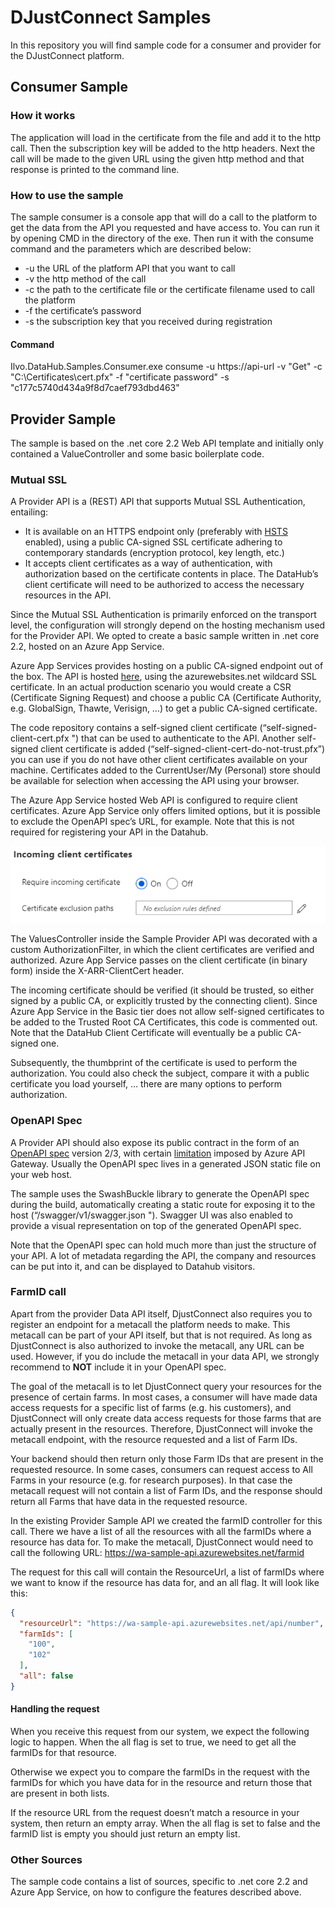 # DJustConnect Samples
In this repository you will find sample code for a consumer and provider for the DJustConnect platform.

## Consumer Sample

### How it works
The application will load in the certificate from the file and add it to the http call. Then the subscription key will be added to the http headers. 
Next the call will be made to the given URL using the given http method and that response is printed to the command line.

### How to use the sample
The sample consumer is a console app that will do a call to the platform to get the data from the API you requested and have access to.
You can run it by opening CMD in the directory of the exe. Then run it with the consume command and the parameters which are described below:

* -u the URL of the platform API that you want to call
* -v the http method of the call
* -c the path to the certificate file or the certificate filename used to call the platform
* -f the certificate’s password
* -s the subscription key that you received during registration

#### Command
Ilvo.DataHub.Samples.Consumer.exe consume
-u https://api-url
-v "Get"
-c "C:\Certificates\cert.pfx"
-f "certificate password"
-s "c177c5740d434a9f8d7caef793dbd463"

## Provider Sample
The sample is based on the .net core 2.2 Web API template and initially only contained a ValueController and some basic boilerplate code.

### Mutual SSL
A Provider API is a (REST) API that supports Mutual SSL Authentication, entailing:

* It is available on an HTTPS endpoint only (preferably with [HSTS](https://en.wikipedia.org/wiki/HTTP_Strict_Transport_Security) enabled), using a public CA-signed SSL certificate adhering to contemporary standards (encryption protocol, key length, etc.)
* It accepts client certificates as a way of authentication, with authorization based on the certificate contents in place. The DataHub’s client certificate will need to be authorized to access the necessary resources in the API.

Since the Mutual SSL Authentication is primarily enforced on the transport level, the configuration will strongly depend on the hosting mechanism used for the Provider API.
We opted to create a basic sample written in .net core 2.2, hosted on an Azure App Service.

Azure App Services provides hosting on a public CA-signed endpoint out of the box. The API is hosted [here](https://wa-sample-api.azurewebsites.net), using the azurewebsites.net wildcard SSL certificate.
In an actual production scenario you would create a CSR (Certificate Signing Request)
and choose a public CA (Certificate Authority, e.g. GlobalSign, Thawte, Verisign, …) to get a public CA-signed certificate.

The code repository contains a self-signed client certificate (“self-signed-client-cert.pfx ") that can be used to authenticate to the API.
Another self-signed client certificate is added (“self-signed-client-cert-do-not-trust.pfx”) you can use if you do not have other client certificates available on your machine.
Certificates added to the CurrentUser/My (Personal) store should be available for selection when accessing the API using your browser.

The Azure App Service hosted Web API is configured to require client certificates. Azure App Service only offers limited options, but it is possible to exclude the OpenAPI spec’s URL, for example. Note that this is not required for registering your API in the Datahub.

![alt text](https://github.com/DJustConnect/samples/blob/master/Appservice.png "Azure App service setting")

The ValuesController inside the Sample Provider API was decorated with a custom AuthorizationFilter, in which the client certificates are verified and authorized.
Azure App Service passes on the client certificate (in binary form) inside the X-ARR-ClientCert header.

The incoming certificate should be verified (it should be trusted, so either signed by a public CA, or explicitly trusted by the connecting client). Since Azure App Service in the Basic tier does not allow self-signed certificates to be added to the Trusted Root CA Certificates, this code is commented out.
Note that the DataHub Client Certificate will eventually be a public CA-signed one.

Subsequently, the thumbprint of the certificate is used to perform the authorization. You could also check the subject, compare it with a public certificate you load yourself, … there are many options to perform authorization.

### OpenAPI Spec
A Provider API should also expose its public contract in the form of an [OpenAPI spec](https://swagger.io/specification) version 2/3, with certain [limitation](https://docs.microsoft.com/en-us/azure/api-management/api-management-api-import-restrictions#a-nameopen-api-aopenapiswagger) imposed by Azure API Gateway.
Usually the OpenAPI spec lives in a generated JSON static file on your web host.

The sample uses the SwashBuckle library to generate the OpenAPI spec during the build, automatically creating a static route for exposing it to the host (“/swagger/v1/swagger.json ").
Swagger UI was also enabled to provide a visual representation on top of the generated OpenAPI spec.

Note that the OpenAPI spec can hold much more than just the structure of your API. A lot of metadata regarding the API, the company and resources can be put into it, and can be displayed to Datahub visitors.

### FarmID call
Apart from the provider Data API itself, DjustConnect also requires you to register an endpoint for a metacall the platform needs to make. This metacall can be part of your API itself, but that is not required. As long as DjustConnect is also authorized to invoke the metacall, any URL can be used. 
However, if you do include the metacall in your data API, we strongly recommend to **NOT** include it in your OpenAPI spec.

The goal of the metacall is to let DjustConnect query your resources for the presence of certain farms. In most cases, a consumer will have made data access requests for a specific list of farms (e.g. his customers), and DjustConnect will only create data access requests for those farms that are actually present in the resources. Therefore, DjustConnect will invoke the metacall endpoint, with the resource requested and a list of Farm IDs.

Your backend should then return only those Farm IDs that are present in the requested resource.
In some cases, consumers can request access to All Farms in your resource (e.g. for research purposes). In that case the metacall request will not contain a list of Farm IDs, and the response should return all Farms that have data in the requested resource.

In the existing Provider Sample API we created the farmID controller for this call. There we have a list of all the resources with all the farmIDs where a resource has data for.
To make the metacall, DjustConnect would need to call the following URL: https://wa-sample-api.azurewebsites.net/farmid

The request for this call will contain the ResourceUrl, a list of farmIDs where we want to know if the resource has data for, and an all flag. It will look like this:
```json
{
  "resourceUrl": "https://wa-sample-api.azurewebsites.net/api/number",
  "farmIds": [
    "100",
    "102"
  ],
  "all": false
}
```

#### Handling the request
When you receive this request from our system, we expect the following logic to happen. When the all flag is set to true, we need to get all the farmIDs for that resource.

Otherwise we expect you to compare the farmIDs in the request with the farmIDs for which you have data for in the resource and return those that are present in both lists.

If the resource URL from the request doesn’t match a resource in your system, then return an empty array. When the all flag is set to false and the farmID list is empty you should just return an empty list.

### Other Sources
The sample code contains a list of sources, specific to .net core 2.2 and Azure App Service, on how to configure the features described above.